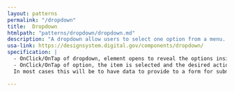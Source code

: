 ```yaml
---
layout: patterns
permalink: "/dropdown"
title:  Dropdown
htmlpath: "patterns/dropdown/dropdown.md"
description: "A dropdown allow users to select one option from a menu. "
usa-link: https://designsystem.digital.gov/components/dropdown/
specification: |
  - OnClick/OnTap of dropdown, element opens to reveal the options inside. 
  - OnClick/OnTap of option, the item is selected and the desired action is preformed byt the system.
  In most cases this will be to have data to provide to a form for submission. In rare cases it may be used as navigation to another page.

---
```

<!--- if extra information is needed for this pattern, write here in Markdown. -->
<!--- to learn markdown format go to https://docs.github.com/en/github/writing-on-github/basic-writing-and-formatting-syntax -->


